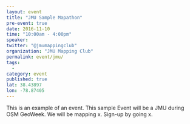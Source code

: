 ```yaml
---
layout: event
title: "JMU Sample Mapathon"
pre-event: true
date: 2016-11-10
time: "10:00am - 4:00pm"
speaker: 
twitter: "@jmumappingclub"
organization: "JMU Mapping Club"
permalink: event/jmu/
tags: 
  - 
category: event
published: true
lat: 38.43897
lon: -78.87405
---
```


This is an example of an event. This sample Event will be a JMU during OSM GeoWeek. We will be mapping x. Sign-up by going x.
